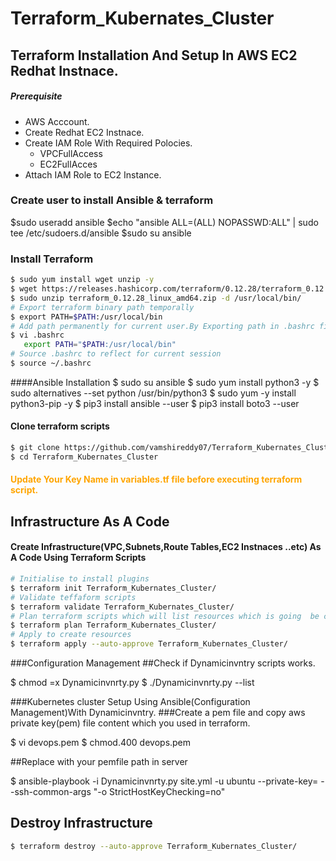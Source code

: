 # Terraform_Kubernates_Cluster
## Terraform Installation And Setup In AWS EC2 Redhat Instnace.
##### Prerequisite
+ AWS Acccount.
+ Create Redhat EC2 Instnace.
+ Create IAM Role With Required Polocies.
   + VPCFullAccess
   + EC2FullAcces
+ Attach IAM Role to EC2 Instance.
### Create user to install Ansible & terraform
$sudo useradd ansible
$echo "ansible ALL=(ALL) NOPASSWD:ALL" | sudo tee /etc/sudoers.d/ansible
$sudo su ansible
### Install Terraform

``` sh
$ sudo yum install wget unzip -y
$ wget https://releases.hashicorp.com/terraform/0.12.28/terraform_0.12.28_linux_amd64.zip
$ sudo unzip terraform_0.12.28_linux_amd64.zip -d /usr/local/bin/
# Export terraform binary path temporally
$ export PATH=$PATH:/usr/local/bin
# Add path permanently for current user.By Exporting path in .bashrc file at end of file.
$ vi .bashrc
   export PATH="$PATH:/usr/local/bin"
# Source .bashrc to reflect for current session
$ source ~/.bashrc   
```
####Ansible Installation
$ sudo su ansible
$ sudo yum install python3 -y
$ sudo alternatives --set python /usr/bin/python3
$ sudo yum -y install python3-pip -y
$ pip3 install ansible --user
$ pip3 install boto3 --user

#### Clone terraform scripts
``` sh
$ git clone https://github.com/vamshireddy07/Terraform_Kubernates_Cluster.git
$ cd Terraform_Kubernates_Cluster
```
#### <span style="color:orange">Update Your Key Name in variables.tf file before executing terraform script.</span>
## Infrastructure As A Code
#### Create Infrastructure(VPC,Subnets,Route Tables,EC2 Instnaces ..etc) As A Code Using Terraform Scripts
``` sh
# Initialise to install plugins
$ terraform init Terraform_Kubernates_Cluster/
# Validate teffaform scripts
$ terraform validate Terraform_Kubernates_Cluster/
# Plan terraform scripts which will list resources which is going  be created.
$ terraform plan Terraform_Kubernates_Cluster/
# Apply to create resources
$ terraform apply --auto-approve Terraform_Kubernates_Cluster/
```
###Configuration Management
##Check if Dynamicinvntry scripts works.

$ chmod =x Dynamicinvnrty.py
$ ./Dynamicinvnrty.py --list

###Kubernetes cluster Setup Using Ansible(Configuration Management)With Dynamicinvntry.
 ###Create a pem file and copy aws private key(pem) file content which you used in terraform.
 
 $ vi devops.pem
 $ chmod.400 devops.pem
 
 ##Replace<pemfile> with your pemfile path in server
   
   $ ansible-playbook -i Dynamicinvnrty.py site.yml -u ubuntu --private-key=<PemFilePath> --ssh-common-args "-o StrictHostKeyChecking=no"

##  Destroy Infrastructure  
```sh
$ terraform destroy --auto-approve Terraform_Kubernates_Cluster/
```

